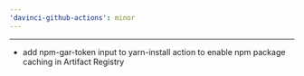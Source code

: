 ```yaml
---
'davinci-github-actions': minor
---
```


---

- add npm-gar-token input to yarn-install action to enable npm package caching in Artifact Registry
